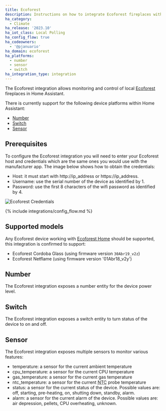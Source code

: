 ```yaml
---
title: Ecoforest
description: Instructions on how to integrate Ecoforest fireplaces with Home Assistant.
ha_category:
  - Climate
ha_release: '2023.10'
ha_iot_class: Local Polling
ha_config_flow: true
ha_codeowners:
  - '@pjanuario'
ha_domain: ecoforest
ha_platforms:
  - number
  - sensor
  - switch
ha_integration_type: integration
---
```


The Ecoforest integration allows monitoring and control of local [Ecoforest](https://ecoforest.com) fireplaces in Home Assistant.

There is currently support for the following device platforms within Home Assistant:

- [Number](#number)
- [Switch](#switch)
- [Sensor](#sensor)

## Prerequisites

To configure the Ecoforest integration you will need to enter your Ecoforest host and credentials which are the same ones you would use with the manufacturer app. The image below shows how to obtain the credentials:

- Host: it must start with http://ip_address or https://ip_address.
- Username: use the serial number of the device as identified by 1.
- Password: use the first 8 characters of the wifi password as identified by 4.

![Ecoforest Credentials](/images/integrations/ecoforest/credentials.png)

{% include integrations/config_flow.md %}

## Supported models

Any Ecoforest device working with [Ecoforest Home](https://ecoforesthome.com/) should be supported, this integration is confirmed to support:

- Ecoforest Cordoba Glass (using firmware version `30Abr19_v2z`)
- Ecoforest Netflame (using firmware version '01Abr18_v2y')

## Number

The Ecoforest integration exposes a number entity for the device power level.

## Switch

The Ecoforest integration exposes a switch entity to turn status of the device to on and off.

## Sensor

The Ecoforest integration exposes multiple sensors to monitor various features:

- temperature: a sensor for the current ambient temperature
- cpu_temperature: a sensor for the current CPU temperature
- gas_temperature: a sensor for the current gas temperature
- ntc_temperature: a sensor for the current <abbr title="negative temperature coefficient">NTC</abbr> probe temperature
- status: a sensor for the current status of the device. Possible values are: off, starting, pre-heating, on, shutting down, standby, alarm.
- alarm: a sensor for the current alarm of the device. Possible values are: air depression, pellets, CPU overheating, unknown.
